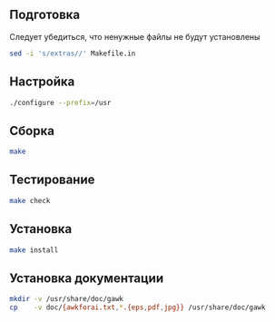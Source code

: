 <package-info :package="package" instsize showsbu2></package-info>

<script>
		new Vue({
		el: '#main',
		data: { package: {} },
		mounted: function () {
				this.getPackage('gawk');
		},
		methods: {
			getPackage: function(name) {
					getPackage(name)
					.then(response => this.package = response);
			},
		}
  })
</script>

## Подготовка

Следует убедиться, что ненужные файлы не будут установлены

```bash
sed -i 's/extras//' Makefile.in
```

## Настройка

```bash
./configure --prefix=/usr
```

## Сборка

```bash
make
```
## Тестирование

```bash
make check
```

## Установка

```bash
make install
```

## Установка документации

```bash
mkdir -v /usr/share/doc/gawk
cp    -v doc/{awkforai.txt,*.{eps,pdf,jpg}} /usr/share/doc/gawk
```
